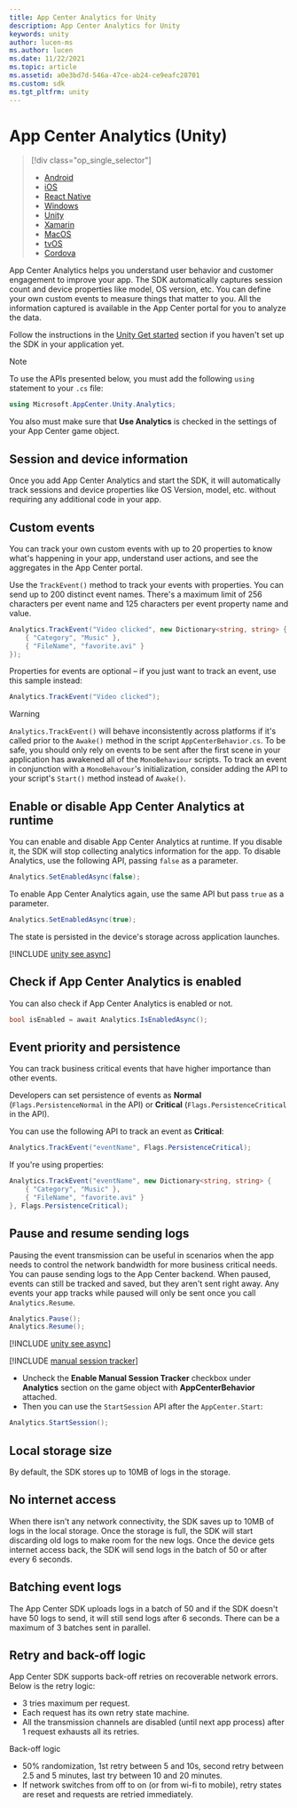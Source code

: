 ```yaml
---
title: App Center Analytics for Unity
description: App Center Analytics for Unity
keywords: unity
author: lucen-ms
ms.author: lucen
ms.date: 11/22/2021
ms.topic: article
ms.assetid: a0e3bd7d-546a-47ce-ab24-ce9eafc28701
ms.custom: sdk
ms.tgt_pltfrm: unity
---
```


# App Center Analytics (Unity)

> [!div class="op_single_selector"]
> * [Android](android.md)
> * [iOS](ios.md)
> * [React Native](react-native.md)
> * [Windows](windows.md)
> * [Unity](unity.md)
> * [Xamarin](xamarin.md)
> * [MacOS](macos.md)
> * [tvOS](tvos.md)
> * [Cordova](Cordova.md)

App Center Analytics helps you understand user behavior and customer engagement to improve your app. The SDK automatically captures session count and device properties like model, OS version, etc. You can define your own custom events to measure things that matter to you. All the information captured is available in the App Center portal for you to analyze the data.

Follow the instructions in the [Unity Get started](~/sdk/getting-started/unity.md) section if you haven't set up the SDK in your application yet.

>[!NOTE]
>To use the APIs presented below, you must add the following `using` statement to your `.cs` file:
>```csharp
>using Microsoft.AppCenter.Unity.Analytics;
>```
>You also must make sure that **Use Analytics** is checked in the settings of your App Center game object.

## Session and device information

Once you add App Center Analytics and start the SDK, it will automatically track sessions and device properties like OS Version, model, etc. without requiring any additional code in your app.

## Custom events

You can track your own custom events with up to 20 properties to know what's happening in your app, understand user actions, and see the aggregates in the App Center portal.

Use the `TrackEvent()` method to track your events with properties. You can send up to 200 distinct event names. There's a maximum limit of 256 characters per event name and 125 characters per event property name and value.

```csharp
Analytics.TrackEvent("Video clicked", new Dictionary<string, string> {
	{ "Category", "Music" },
	{ "FileName", "favorite.avi" }
});
```

Properties for events are optional – if you just want to track an event, use this sample instead:

```csharp
Analytics.TrackEvent("Video clicked");
```

>[!WARNING]
>`Analytics.TrackEvent()` will behave inconsistently across platforms if it's called prior to the `Awake()` method in the script `AppCenterBehavior.cs`. To be safe, you should only rely on events to be sent after the first scene in your application has awakened all of the `MonoBehaviour` scripts. To track an event in conjunction with a `MonoBehavour`'s initialization, consider adding the API to your script's `Start()` method instead of `Awake()`.

## Enable or disable App Center Analytics at runtime

You can enable and disable App Center Analytics at runtime. If you disable it, the SDK will stop collecting analytics information for the app. To disable Analytics, use the following API, passing `false` as a parameter.

```csharp
Analytics.SetEnabledAsync(false);
```

To enable App Center Analytics again, use the same API but pass `true` as a parameter.

```csharp
Analytics.SetEnabledAsync(true);
```

The state is persisted in the device's storage across application launches.

[!INCLUDE [unity see async](../includes/unity-see-async.md)]

## Check if App Center Analytics is enabled

You can also check if App Center Analytics is enabled or not.

```csharp
bool isEnabled = await Analytics.IsEnabledAsync();
```

## Event priority and persistence

You can track business critical events that have higher importance than other events.

Developers can set persistence of events as **Normal** (`Flags.PersistenceNormal` in the API) or **Critical** (`Flags.PersistenceCritical` in the API).

You can use the following API to track an event as **Critical**:

```csharp
Analytics.TrackEvent("eventName", Flags.PersistenceCritical);
```

If you're using properties:
```csharp
Analytics.TrackEvent("eventName", new Dictionary<string, string> {
	{ "Category", "Music" },
	{ "FileName", "favorite.avi" }
}, Flags.PersistenceCritical);
```

## Pause and resume sending logs

Pausing the event transmission can be useful in scenarios when the app needs to control the network bandwidth for more business critical needs. You can pause sending logs to the App Center backend. When paused, events can still be tracked and saved, but they aren't sent right away. Any events your app tracks while paused will only be sent once you call `Analytics.Resume`.

```csharp
Analytics.Pause();
Analytics.Resume();
```

[!INCLUDE [unity see async](../includes/unity-see-async.md)]

[!INCLUDE [manual session tracker](includes/manuall-session-tracker.md)]

- Uncheck the **Enable Manual Session Tracker** checkbox under **Analytics** section on the game object with **AppCenterBehavior** attached.
- Then you can use the `StartSession` API after the `AppCenter.Start`:

```csharp
Analytics.StartSession();
```

## Local storage size

By default, the SDK stores up to 10MB of logs in the storage.

## No internet access

When there isn't any network connectivity, the SDK saves up to 10MB of logs in the local storage. Once the storage is full, the SDK will start discarding old logs to make room for the new logs. Once the device gets internet access back, the SDK will send logs in the batch of 50 or after every 6 seconds.

## Batching event logs

The App Center SDK uploads logs in a batch of 50 and if the SDK doesn't have 50 logs to send, it will still send logs after 6 seconds. There can be a maximum of 3 batches sent in parallel.

## Retry and back-off logic

App Center SDK supports back-off retries on recoverable network errors. Below is the retry logic:
* 3 tries maximum per request.
* Each request has its own retry state machine.
* All the transmission channels are disabled (until next app process) after 1 request exhausts all its retries.

Back-off logic
* 50% randomization, 1st retry between 5 and 10s, second retry between 2.5 and 5 minutes, last try between 10 and 20 minutes.
* If network switches from off to on (or from wi-fi to mobile), retry states are reset and requests are retried immediately.